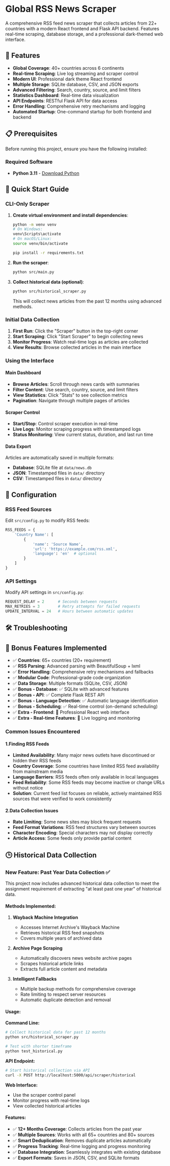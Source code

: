 # Global RSS News Scraper

A comprehensive RSS feed news scraper that collects articles from 22+ countries with a modern React frontend and Flask API backend. Features real-time scraping, database storage, and a professional dark-themed web interface.

## 🌟 Features

- **Global Coverage**: 40+ countries across 6 continents
- **Real-time Scraping**: Live log streaming and scraper control
- **Modern UI**: Professional dark theme React frontend
- **Multiple Storage**: SQLite database, CSV, and JSON exports
- **Advanced Filtering**: Search, country, source, and limit filters
- **Statistics Dashboard**: Real-time data visualization
- **API Endpoints**: RESTful Flask API for data access
- **Error Handling**: Comprehensive retry mechanisms and logging
- **Automated Startup**: One-command startup for both frontend and backend

## 📋 Prerequisites

Before running this project, ensure you have the following installed:

### Required Software
- **Python 3.11** - [Download Python](https://www.python.org/downloads/)

## 🚀 Quick Start Guide

### CLI-Only Scraper

1. **Create virtual environment and install dependencies**:
   ```bash
   python -m venv venv
   # On Windows:
   venv\Scripts\activate
   # On macOS/Linux:
   source venv/bin/activate
   
   pip install -r requirements.txt
   ```

2. **Run the scraper**:
   ```bash
   python src/main.py
   ```

3. **Collect historical data (optional)**:
   ```bash
   python src/historical_scraper.py
   ```
   This will collect news articles from the past 12 months using advanced methods.


### Initial Data Collection

1. **First Run**: Click the "Scraper" button in the top-right corner
2. **Start Scraping**: Click "Start Scraper" to begin collecting news
3. **Monitor Progress**: Watch real-time logs as articles are collected
4. **View Results**: Browse collected articles in the main interface

### Using the Interface

#### Main Dashboard
- **Browse Articles**: Scroll through news cards with summaries
- **Filter Content**: Use search, country, source, and limit filters
- **View Statistics**: Click "Stats" to see collection metrics
- **Pagination**: Navigate through multiple pages of articles

#### Scraper Control
- **Start/Stop**: Control scraper execution in real-time
- **Live Logs**: Monitor scraping progress with timestamped logs
- **Status Monitoring**: View current status, duration, and last run time

#### Data Export
Articles are automatically saved in multiple formats:
- **Database**: SQLite file at `data/news.db`
- **JSON**: Timestamped files in `data/` directory
- **CSV**: Timestamped files in `data/` directory

## 🔧 Configuration

### RSS Feed Sources
Edit `src/config.py` to modify RSS feeds:
```python
RSS_FEEDS = {
    'Country Name': [
        {
            'name': 'Source Name',
            'url': 'https://example.com/rss.xml',
            'language': 'en'  # optional
        }
    ]
}
```

### API Settings
Modify API settings in `src/config.py`:
```python
REQUEST_DELAY = 2      # Seconds between requests
MAX_RETRIES = 3        # Retry attempts for failed requests
UPDATE_INTERVAL = 24   # Hours between automatic updates
```

## 🛠️ Troubleshooting

## 🎯 Bonus Features Implemented

- ✅ **Countries**: 65+ countries (20+ requirement)
- ✅ **RSS Parsing**: Advanced parsing with BeautifulSoup + lxml
- ✅ **Error Handling**: Comprehensive retry mechanisms and fallbacks
- ✅ **Modular Code**: Professional-grade code organization
- ✅ **Data Storage**: Multiple formats (SQLite, CSV, JSON)
- ✅ **Bonus - Database**: ✅ SQLite with advanced features
- ✅ **Bonus - API**: ✅ Complete Flask REST API
- ✅ **Bonus - Language Detection**: ✅ Automatic language identification
- ✅ **Bonus - Scheduling**: ✅ Real-time control (on-demand scheduling)
- ✅ **Extra - Frontend**: 🎁 Professional React web interface
- ✅ **Extra - Real-time Features**: 🎁 Live logging and monitoring

### Common Issues Encountered 

#### 1.Finding RSS Feeds
- **Limited Availability**: Many major news outlets have discontinued or hidden their RSS feeds
- **Country Coverage**: Some countries have limited RSS feed availability from mainstream media
- **Language Barriers**: RSS feeds often only available in local languages
- **Feed Reliability**: Some RSS feeds may become inactive or change URLs without notice
- **Solution**: Current feed list focuses on reliable, actively maintained RSS sources that were verified to work consistently

#### 2.Data Collection Issues
- **Rate Limiting**: Some news sites may block frequent requests
- **Feed Format Variations**: RSS feed structures vary between sources
- **Character Encoding**: Special characters may not display correctly
- **Article Access**: Some feeds only provide partial content

## 🕒 Historical Data Collection

### New Feature: Past Year Data Collection ✅

This project now includes advanced historical data collection to meet the assignment requirement of extracting "at least past one year" of historical data.

#### Methods Implemented:

1. **Wayback Machine Integration**
   - Accesses Internet Archive's Wayback Machine
   - Retrieves historical RSS feed snapshots
   - Covers multiple years of archived data

2. **Archive Page Scraping**
   - Automatically discovers news website archive pages
   - Scrapes historical article links
   - Extracts full article content and metadata

3. **Intelligent Fallbacks**
   - Multiple backup methods for comprehensive coverage
   - Rate limiting to respect server resources
   - Automatic duplicate detection and removal

#### Usage:

**Command Line:**
```bash
# Collect historical data for past 12 months
python src/historical_scraper.py

# Test with shorter timeframe
python test_historical.py
```

**API Endpoint:**
```bash
# Start historical collection via API
curl -X POST http://localhost:5000/api/scraper/historical
```

**Web Interface:**
- Use the scraper control panel
- Monitor progress with real-time logs
- View collected historical articles

#### Features:
- ✅ **12+ Months Coverage**: Collects articles from the past year
- ✅ **Multiple Sources**: Works with all 65+ countries and 80+ sources
- ✅ **Smart Deduplication**: Removes duplicate articles automatically
- ✅ **Progress Tracking**: Real-time logging and progress monitoring
- ✅ **Database Integration**: Seamlessly integrates with existing database
- ✅ **Export Formats**: Saves in JSON, CSV, and SQLite formats

